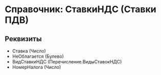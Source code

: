 ﻿# Справочник: СтавкиНДС (Ставки ПДВ)

## Реквизиты

- Ставка (Число)
- НеОблагается (Булево)
- ВидСтавкиНДС (Перечисление.ВидыСтавокНДС)
- НомерНалога (Число)

